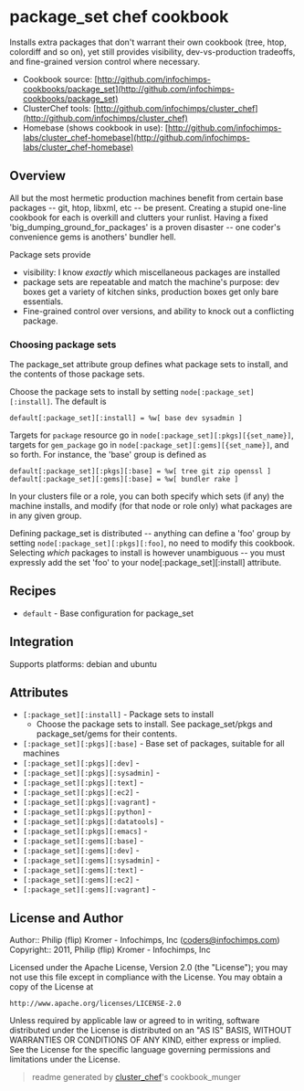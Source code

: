 # package_set chef cookbook

Installs extra packages that don't warrant their own cookbook (tree, htop, colordiff and so on), yet still provides visibility, dev-vs-production tradeoffs, and fine-grained version control where necessary.

* Cookbook source:   [http://github.com/infochimps-cookbooks/package_set](http://github.com/infochimps-cookbooks/package_set)
* ClusterChef tools: [http://github.com/infochimps/cluster_chef](http://github.com/infochimps/cluster_chef)
* Homebase (shows cookbook in use): [http://github.com/infochimps-labs/cluster_chef-homebase](http://github.com/infochimps-labs/cluster_chef-homebase)

## Overview

All but the most hermetic production machines benefit from certain base
packages -- git, htop, libxml, etc -- be present. Creating a stupid one-line
cookbook for each is overkill and clutters your runlist. Having a fixed
'big_dumping_ground_for_packages' is a proven disaster -- one coder's
convenience gems is anothers' bundler hell.

Package sets provide
* visibility: I know *exactly* which miscellaneous packages are installed
* package sets are repeatable and match the machine's purpose: dev boxes get a
  variety of kitchen sinks, production boxes get only bare essentials.
* Fine-grained control over versions, and ability to knock out a conflicting
  package.
  
### Choosing package sets

The package_set attribute group defines what package sets to install, and the
contents of those package sets.

Choose the package sets to install by setting `node[:package_set][:install]`. The
default is

    default[:package_set][:install] = %w[ base dev sysadmin ]

Targets for `package` resource go in `node[:package_set][:pkgs][{set_name}]`,
targets for `gem_package` go in `node[:package_set][:gems][{set_name}]`, and so
forth. For instance, the 'base' group is defined as

    default[:package_set][:pkgs][:base] = %w[ tree git zip openssl ]
    default[:package_set][:gems][:base] = %w[ bundler rake ]

In your clusters file or a role, you can both specify which sets (if any) the
machine installs, and modify (for that node or role only) what packages are
in any given group.

Defining package_set is distributed -- anything can define a 'foo' group by
setting `node[:package_set][:pkgs][:foo]`, no need to modify this
cookbook. Selecting *which* packages to install is however unambiguous -- you
must expressly add the set 'foo' to your node[:package_set][:install] attribute.

## Recipes 

* `default`                  - Base configuration for package_set

## Integration

Supports platforms: debian and ubuntu



## Attributes

* `[:package_set][:install]`          - Package sets to install
  - Choose the package sets to install. See package_set/pkgs and package_set/gems for their contents.
* `[:package_set][:pkgs][:base]`      - Base set of packages, suitable for all machines
* `[:package_set][:pkgs][:dev]`       - 
* `[:package_set][:pkgs][:sysadmin]`  - 
* `[:package_set][:pkgs][:text]`      - 
* `[:package_set][:pkgs][:ec2]`       - 
* `[:package_set][:pkgs][:vagrant]`   - 
* `[:package_set][:pkgs][:python]`    - 
* `[:package_set][:pkgs][:datatools]` - 
* `[:package_set][:pkgs][:emacs]`     - 
* `[:package_set][:gems][:base]`      - 
* `[:package_set][:gems][:dev]`       - 
* `[:package_set][:gems][:sysadmin]`  - 
* `[:package_set][:gems][:text]`      - 
* `[:package_set][:gems][:ec2]`       - 
* `[:package_set][:gems][:vagrant]`   - 

## License and Author

Author::                Philip (flip) Kromer - Infochimps, Inc (<coders@infochimps.com>)
Copyright::             2011, Philip (flip) Kromer - Infochimps, Inc

Licensed under the Apache License, Version 2.0 (the "License");
you may not use this file except in compliance with the License.
You may obtain a copy of the License at

    http://www.apache.org/licenses/LICENSE-2.0

Unless required by applicable law or agreed to in writing, software
distributed under the License is distributed on an "AS IS" BASIS,
WITHOUT WARRANTIES OR CONDITIONS OF ANY KIND, either express or implied.
See the License for the specific language governing permissions and
limitations under the License.

> readme generated by [cluster_chef](http://github.com/infochimps/cluster_chef)'s cookbook_munger
